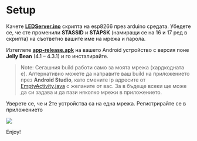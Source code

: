 # Setup

Качете **[LEDServer.ino](https://github.com/SimeonHG/LEDStripController/blob/master/LEDServer/LEDServer.ino "LEDServer.ino")** скрипта на esp8266  през arduino средата. Убедете се, че сте променили **STASSID** и **STAPSK** (намиращи се на 16 и 17 ред в скрипта) на съответно вашите име на мрежа и парола.

Изтеглете **[app-release.apk](https://github.com/SimeonHG/LEDStripController/blob/master/StripApp/app/release/app-release.apk "app-release.apk")** на вашето Аndroid устройство с версия поне **Jelly Bean** (4.1 – 4.3.1)  и го инсталирайте. 
>  Note: Сегашния build работи само за моята мрежа (хардкодната е).  Алтернативно можете да направите ваш build на приложението през **Android Studio**, като смените ip адресите от [EmptyActivity.java](https://github.com/SimeonHG/LEDStripController/blob/master/StripApp/app/src/main/java/com/example/stripapp/EmptyActivity.java "EmptyActivity.java") с желаните от вас. За в бъдеще всеки ще може да си задава и да пази няколко мрежи в приложението.

Уверете се, че и 2те устройства са на една мрежа.
Регистрирайте се в приложението

![](https://i.imgur.com/BAb0G3J.png)

Enjoy!
